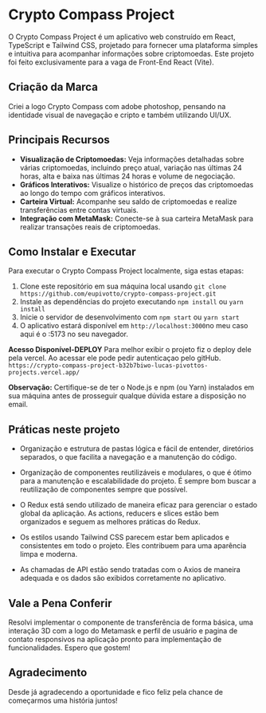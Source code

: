 # Crypto Compass Project

O Crypto Compass Project é um aplicativo web construído em React, TypeScript e Tailwind CSS, projetado para fornecer uma plataforma simples e intuitiva para acompanhar informações sobre criptomoedas. Este projeto
foi feito exclusivamente para a vaga de Front-End React (Vite).


## Criação da Marca
Criei a logo Crypto Compass com adobe photoshop, pensando na identidade visual
de navegação e cripto e também utilizando UI/UX. 

## Principais Recursos

- **Visualização de Criptomoedas:** Veja informações detalhadas sobre várias criptomoedas, incluindo preço atual, variação nas últimas 24 horas, alta e baixa nas últimas 24 horas e volume de negociação.
- **Gráficos Interativos:** Visualize o histórico de preços das criptomoedas ao longo do tempo com gráficos interativos.
- **Carteira Virtual:** Acompanhe seu saldo de criptomoedas e realize transferências entre contas virtuais.
- **Integração com MetaMask:** Conecte-se à sua carteira MetaMask para realizar transações reais de criptomoedas.

## Como Instalar e Executar

Para executar o Crypto Compass Project localmente, siga estas etapas:

1. Clone este repositório em sua máquina local usando `git clone https://github.com/eupivotto/crypto-compass-project.git`
2. Instale as dependências do projeto executando `npm install` ou `yarn install`
3. Inicie o servidor de desenvolvimento com `npm start` ou `yarn start`
4. O aplicativo estará disponível em `http://localhost:3000`no meu caso aqui é o :5173 no seu navegador.

**Acesso Disponível-DEPLOY** 
Para melhor exibir o projeto fiz o deploy dele pela vercel. Ao acessar ele pode pedir autenticaçao pelo gitHub.
`https://crypto-compass-project-b32b7biwo-lucas-pivottos-projects.vercel.app/`

**Observação:** Certifique-se de ter o Node.js e npm (ou Yarn) instalados em sua máquina antes de prosseguir
qualque dúvida estare a disposição no email.


## Práticas neste projeto

* Organização e estrutura de pastas lógica e fácil de entender, diretórios separados, o que facilita a navegação e a manutenção do código.

* Organização de componentes reutilizáveis e modulares, o que é ótimo para a manutenção e escalabilidade do projeto. É sempre bom buscar a reutilização de componentes sempre que possível.

* O Redux está sendo utilizado de maneira eficaz para gerenciar o estado global da aplicação. As actions, reducers e slices estão bem organizados e seguem as melhores práticas do Redux.

* Os estilos usando Tailwind CSS parecem estar bem aplicados e consistentes em todo o projeto. Eles contribuem para uma aparência limpa e moderna.

* As chamadas de API estão sendo tratadas com o Axios de maneira adequada e os dados são exibidos corretamente no aplicativo.



## Vale a Pena Conferir

Resolvi implementar o componente de transferência de forma básica, uma interação 3D com 
a logo do Metamask e perfil de usuário e pagina de contato responsivos na aplicação pronto para 
implementação de funcionalidades. Espero que gostem!




## Agradecimento

Desde já agradecendo a oportunidade e fico feliz pela chance de começarmos uma história juntos!


